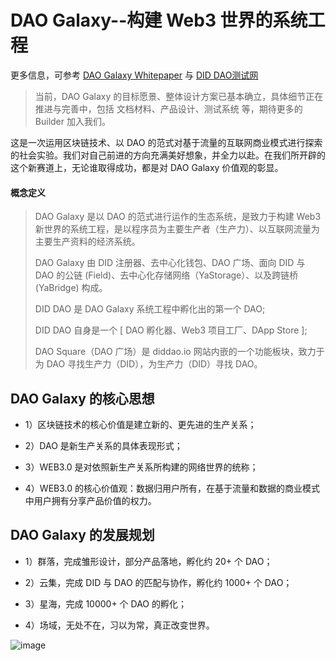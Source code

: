 # DAO Galaxy--构建 Web3 世界的系统工程

更多信息，可参考 [DAO Galaxy Whitepaper](DAO-Galaxy.md) 与 [DID DAO测试网](https://goerli.diddao.io/)

> 当前，DAO Galaxy 的目标愿景、整体设计方案已基本确立，具体细节正在推进与完善中，包括 文档材料、产品设计、测试系统 等，期待更多的 Builder 加入我们。

这是一次运用区块链技术、以 DAO 的范式对基于流量的互联网商业模式进行探索的社会实验。我们对自己前进的方向充满美好想象，并全力以赴。在我们所开辟的这个新赛道上，无论谁取得成功，都是对 DAO Galaxy 价值观的彰显。

#### 概念定义

>
> DAO Galaxy 是以 DAO 的范式进行运作的生态系统，是致力于构建 Web3 新世界的系统工程，是以程序员为主要生产者（生产力）、以互联网流量为主要生产资料的经济系统。
> 
> DAO Galaxy 由 DID 注册器、去中心化钱包、DAO 广场、面向 DID 与 DAO 的公链 (Field)、去中心化存储网络（YaStorage）、以及跨链桥 (YaBridge) 构成。
> 
> DID DAO 是 DAO Galaxy 系统工程中孵化出的第一个 DAO;
>
> DID DAO 自身是一个 [ DAO 孵化器、Web3 项目工厂、DApp Store ];
>
> DAO Square（DAO 广场）是 diddao.io 网站内嵌的一个功能板块，致力于为 DAO 寻找生产力（DID），为生产力（DID）寻找 DAO。
>

## DAO Galaxy 的核心思想

- 1）区块链技术的核心价值是建立新的、更先进的生产关系；

- 2）DAO 是新生产关系的具体表现形式；

- 3）WEB3.0 是对依照新生产关系所构建的网络世界的统称；

- 4）WEB3.0 的核心价值观：数据归用户所有，在基于流量和数据的商业模式中用户拥有分享产品价值的权力。

## DAO Galaxy 的发展规划

- 1）群落，完成雏形设计，部分产品落地，孵化约 20+ 个 DAO；

- 2）云集，完成 DID 与 DAO 的匹配与协作，孵化约 1000+ 个 DAO；

- 3）星海，完成 10000+ 个 DAO 的孵化；

- 4）场域，无处不在，习以为常，真正改变世界。

![image](https://user-images.githubusercontent.com/32976079/198989134-fa160488-a612-4993-96ff-54369ce3137b.png)
